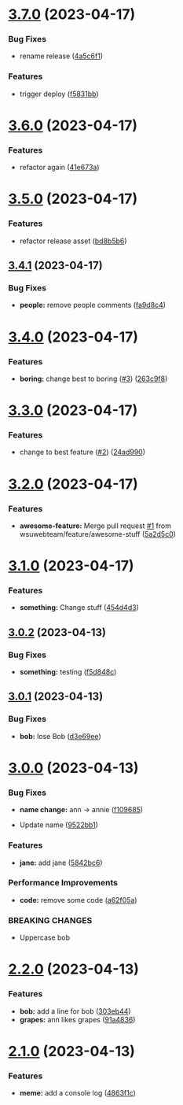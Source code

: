 # [3.7.0](https://github.com/wsuwebteam/wsuwp-plugin-workflow-test/compare/v3.6.0...v3.7.0) (2023-04-17)


### Bug Fixes

* rename release ([4a5c6f1](https://github.com/wsuwebteam/wsuwp-plugin-workflow-test/commit/4a5c6f1c9eaaa1f19f25da691c9d18d3c37bfc37))


### Features

* trigger deploy ([f5831bb](https://github.com/wsuwebteam/wsuwp-plugin-workflow-test/commit/f5831bbaca85ea4ccf6aadcfb5e8f6997499e99f))

# [3.6.0](https://github.com/wsuwebteam/wsuwp-plugin-workflow-test/compare/v3.5.0...v3.6.0) (2023-04-17)


### Features

* refactor again ([41e673a](https://github.com/wsuwebteam/wsuwp-plugin-workflow-test/commit/41e673a69662f163f90ca48d825db202a7de7b00))

# [3.5.0](https://github.com/wsuwebteam/wsuwp-plugin-workflow-test/compare/v3.4.1...v3.5.0) (2023-04-17)


### Features

* refactor release asset ([bd8b5b6](https://github.com/wsuwebteam/wsuwp-plugin-workflow-test/commit/bd8b5b6bac4cde8aa9bc0865bb339c4ea185744d))

## [3.4.1](https://github.com/wsuwebteam/wsuwp-plugin-workflow-test/compare/v3.4.0...v3.4.1) (2023-04-17)


### Bug Fixes

* **people:** remove people comments ([fa9d8c4](https://github.com/wsuwebteam/wsuwp-plugin-workflow-test/commit/fa9d8c449d73e162ba51b621990cfb177953dd9d))

# [3.4.0](https://github.com/wsuwebteam/wsuwp-plugin-workflow-test/compare/v3.3.0...v3.4.0) (2023-04-17)


### Features

* **boring:** change best to boring ([#3](https://github.com/wsuwebteam/wsuwp-plugin-workflow-test/issues/3)) ([263c9f8](https://github.com/wsuwebteam/wsuwp-plugin-workflow-test/commit/263c9f84327636f35e69e2029c2054ea2b445a3c))

# [3.3.0](https://github.com/wsuwebteam/wsuwp-plugin-workflow-test/compare/v3.2.0...v3.3.0) (2023-04-17)


### Features

* change to best feature ([#2](https://github.com/wsuwebteam/wsuwp-plugin-workflow-test/issues/2)) ([24ad990](https://github.com/wsuwebteam/wsuwp-plugin-workflow-test/commit/24ad99072f9b842c7e1b3c6bf918d18e57a62d6b))

# [3.2.0](https://github.com/wsuwebteam/wsuwp-plugin-workflow-test/compare/v3.1.0...v3.2.0) (2023-04-17)


### Features

* **awesome-feature:** Merge pull request [#1](https://github.com/wsuwebteam/wsuwp-plugin-workflow-test/issues/1) from wsuwebteam/feature/awesome-stuff ([5a2d5c0](https://github.com/wsuwebteam/wsuwp-plugin-workflow-test/commit/5a2d5c0782c4a367ab0f6dcb9c351c0473765a67))

# [3.1.0](https://github.com/wsuwebteam/wsuwp-plugin-workflow-test/compare/v3.0.2...v3.1.0) (2023-04-17)


### Features

* **something:** Change stuff ([454d4d3](https://github.com/wsuwebteam/wsuwp-plugin-workflow-test/commit/454d4d3aef81e81cdbbaa23aa7eb9d7d0876df49))

## [3.0.2](https://github.com/wsuwebteam/wsuwp-plugin-workflow-test/compare/v3.0.1...v3.0.2) (2023-04-13)


### Bug Fixes

* **something:** testing ([f5d848c](https://github.com/wsuwebteam/wsuwp-plugin-workflow-test/commit/f5d848cb495ef76cf7a85c9948425f2324553072))

## [3.0.1](https://github.com/wsuwebteam/wsuwp-plugin-workflow-test/compare/v3.0.0...v3.0.1) (2023-04-13)


### Bug Fixes

* **bob:** lose Bob ([d3e69ee](https://github.com/wsuwebteam/wsuwp-plugin-workflow-test/commit/d3e69ee8e5121cde8983574378b50aa53441dfa5))

# [3.0.0](https://github.com/wsuwebteam/wsuwp-plugin-workflow-test/compare/v2.2.0...v3.0.0) (2023-04-13)


### Bug Fixes

* **name change:** ann -> annie ([f109685](https://github.com/wsuwebteam/wsuwp-plugin-workflow-test/commit/f1096850865e7c7d4a689ca461dd6c1e48846bdd))


* Update name ([9522bb1](https://github.com/wsuwebteam/wsuwp-plugin-workflow-test/commit/9522bb1750dec4a0c4c74107d308dfc608f95617))


### Features

* **jane:** add jane ([5842bc6](https://github.com/wsuwebteam/wsuwp-plugin-workflow-test/commit/5842bc652083a65bdc21925daaf6397282b7f09f))


### Performance Improvements

* **code:** remove some code ([a62f05a](https://github.com/wsuwebteam/wsuwp-plugin-workflow-test/commit/a62f05a36617195cfaafbfc79abfe65e666dc59a))


### BREAKING CHANGES

* Uppercase bob

# [2.2.0](https://github.com/wsuwebteam/wsuwp-plugin-workflow-test/compare/v2.1.0...v2.2.0) (2023-04-13)


### Features

* **bob:** add a line for bob ([303eb44](https://github.com/wsuwebteam/wsuwp-plugin-workflow-test/commit/303eb44261f66d8d09f908fabdefae78613ad5eb))
* **grapes:** ann likes grapes ([91a4836](https://github.com/wsuwebteam/wsuwp-plugin-workflow-test/commit/91a483642c7c982087356591f66ad6259f59acc0))

# [2.1.0](https://github.com/wsuwebteam/wsuwp-plugin-workflow-test/compare/v2.0.0...v2.1.0) (2023-04-13)


### Features

* **meme:** add a console log ([4863f1c](https://github.com/wsuwebteam/wsuwp-plugin-workflow-test/commit/4863f1cca8f80d208372083928ecf8053fab73c0))
